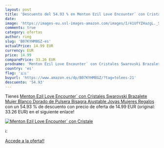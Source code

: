 ```yaml
---
layout: post
title: 'Descuento del 54.93 % en Menton Ezil Love Encounter` con Cristale'
date: 
image: 'https://images-eu.ssl-images-amazon.com/images/I/41UfYZHazgL._SL200_.jpg'
comments: true
category: ofertas
author: ring
slug: 'B07KYHM8GZ-es'
actualPrice: 14.99 EUR
currency: EUR
price: 14.99
comparePrice: 33.26 EUR
prodname: 'Menton Ezil Love Encounter` con Cristales Swarovski Brazalete Mujer Blanco Dorado de Pulsera Bisagra Ajustable Joyas Mujeres Regalos'
country: 'es'
flag: '🇪🇸'
buyurl: 'https://www.amazon.es/dp/B07KYHM8GZ/?tag=tolees-21'
descuento: '54.93'
---
```


Tienes [Menton Ezil Love Encounter` con Cristales Swarovski Brazalete Mujer Blanco Dorado de Pulsera Bisagra Ajustable Joyas Mujeres Regalos](https://www.amazon.es/dp/B07KYHM8GZ/?tag=tolees-21) con un 54.93 % de descuento con precio de oferta de 14.99 EUR (original: 33.26 EUR) en el siguiente enlace!

[![Menton Ezil Love Encounter` con Cristale](https://images-eu.ssl-images-amazon.com/images/I/41UfYZHazgL._SL200_.jpg)](https://www.amazon.es/dp/B07KYHM8GZ/?tag=tolees-21)

ℹ️:


[Accede a la oferta!!](https://www.amazon.es/dp/B07KYHM8GZ/?tag=tolees-21)
